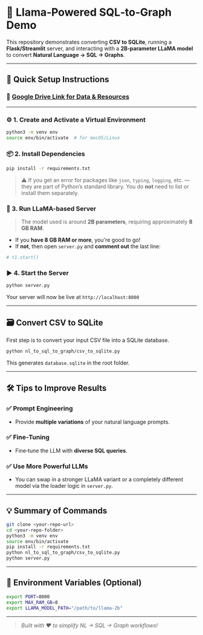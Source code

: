 # 🦙 Llama‑Powered SQL‑to‑Graph Demo

This repository demonstrates converting **CSV to SQLite**, running a **Flask/Streamlit** server, and interacting with a **2B‑parameter LLaMA model** to convert **Natural Language → SQL → Graphs**.

---

## 🚀 Quick Setup Instructions

### 🔗 [Google Drive Link for Data & Resources](https://drive.google.com/drive/folders/19UJ9TeaU3_HcQV8BI0BBNtPbs2jcTqjT)

---

### ⚙️ 1. Create and Activate a Virtual Environment

```bash
python3 -m venv env
source env/bin/activate  # for macOS/Linux
```

### 📦 2. Install Dependencies

```bash
pip install -r requirements.txt
```

> ⚠️ If you get an error for packages like `json`, `typing`, `logging`, etc. — they are part of Python’s standard library. You do **not** need to list or install them separately.

### 🧠 3. Run LLaMA-based Server

> The model used is around **2B parameters**, requiring approximately **8 GB RAM**.

* If you **have 8 GB RAM or more**, you're good to go!
* If **not**, then open `server.py` and **comment out** the last line:

```python
# t1.start()
```

### ▶️ 4. Start the Server

```bash
python server.py
```

Your server will now be live at `http://localhost:8000`

---

## 🗃️ Convert CSV to SQLite

First step is to convert your input CSV file into a SQLite database.

```bash
python nl_to_sql_to_graph/csv_to_sqlite.py
```

This generates `database.sqlite` in the root folder.

---

## 🛠️ Tips to Improve Results

### ✅ Prompt Engineering

* Provide **multiple variations** of your natural language prompts.

### ✅ Fine‑Tuning

* Fine‑tune the LLM with **diverse SQL queries**.

### ✅ Use More Powerful LLMs

* You can swap in a stronger LLaMA variant or a completely different model via the loader logic in `server.py`.

---

## 💡 Summary of Commands

```bash
git clone <your-repo-url>
cd <your-repo-folder>
python3 -m venv env
source env/bin/activate
pip install -r requirements.txt
python nl_to_sql_to_graph/csv_to_sqlite.py
python server.py
```

---

## 📌 Environment Variables (Optional)

```bash
export PORT=8000
export MAX_RAM_GB=8
export LLAMA_MODEL_PATH="/path/to/llama-2b"
```

---

> *Built with ❤️ to simplify NL → SQL → Graph workflows!*
